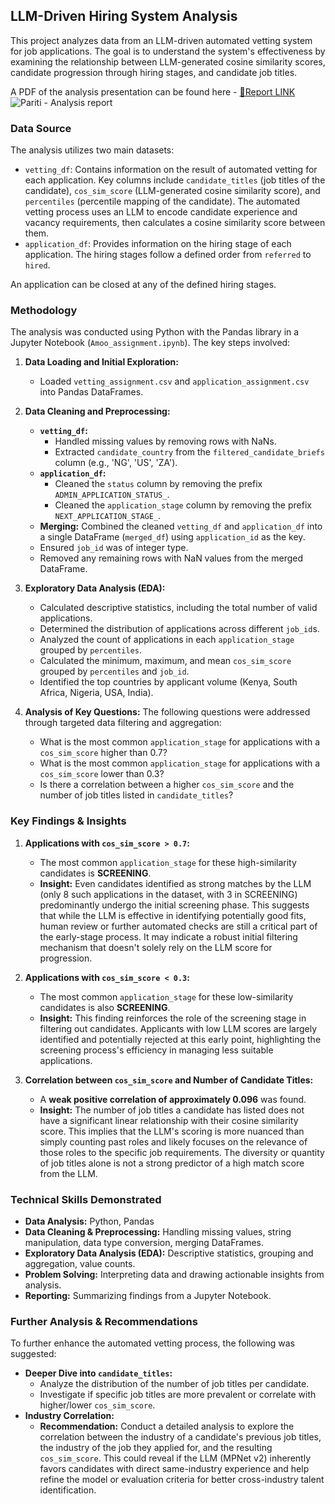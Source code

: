 ## LLM-Driven Hiring System Analysis

This project analyzes data from an LLM-driven automated vetting system for job applications. The goal is to understand the system's effectiveness by examining the relationship between LLM-generated cosine similarity scores, candidate progression through hiring stages, and candidate job titles.

A PDF of the analysis presentation can be found here - <a href="https://bit.ly/Amoo-pariti">🔗Report LINK</a>
![Pariti - Analysis report](https://github.com/user-attachments/assets/f6a1889c-bdcd-47f8-9b93-01accd9a0e11)

### Data Source

The analysis utilizes two main datasets:

*   `vetting_df`: Contains information on the result of automated vetting for each application. Key columns include `candidate_titles` (job titles of the candidate), `cos_sim_score` (LLM-generated cosine similarity score), and `percentiles` (percentile mapping of the candidate). The automated vetting process uses an LLM to encode candidate experience and vacancy requirements, then calculates a cosine similarity score between them.
*   `application_df`: Provides information on the hiring stage of each application. The hiring stages follow a defined order from `referred` to `hired`.

An application can be closed at any of the defined hiring stages.

### Methodology

The analysis was conducted using Python with the Pandas library in a Jupyter Notebook (`Amoo_assignment.ipynb`). The key steps involved:

1.  **Data Loading and Initial Exploration:**
    *   Loaded `vetting_assignment.csv` and `application_assignment.csv` into Pandas DataFrames.

2.  **Data Cleaning and Preprocessing:**
    *   **`vetting_df`:**
        *   Handled missing values by removing rows with NaNs.
        *   Extracted `candidate_country` from the `filtered_candidate_briefs` column (e.g., 'NG', 'US', 'ZA').
    *   **`application_df`:**
        *   Cleaned the `status` column by removing the prefix `ADMIN_APPLICATION_STATUS_`.
        *   Cleaned the `application_stage` column by removing the prefix `NEXT_APPLICATION_STAGE_`.
    *   **Merging:** Combined the cleaned `vetting_df` and `application_df` into a single DataFrame (`merged_df`) using `application_id` as the key.
    *   Ensured `job_id` was of integer type.
    *   Removed any remaining rows with NaN values from the merged DataFrame.

3.  **Exploratory Data Analysis (EDA):**
    *   Calculated descriptive statistics, including the total number of valid applications.
    *   Determined the distribution of applications across different `job_id`s.
    *   Analyzed the count of applications in each `application_stage` grouped by `percentiles`.
    *   Calculated the minimum, maximum, and mean `cos_sim_score` grouped by `percentiles` and `job_id`.
    *   Identified the top countries by applicant volume (Kenya, South Africa, Nigeria, USA, India).

4.  **Analysis of Key Questions:**
    The following questions were addressed through targeted data filtering and aggregation:

    *   What is the most common `application_stage` for applications with a `cos_sim_score` higher than 0.7?
    *   What is the most common `application_stage` for applications with a `cos_sim_score` lower than 0.3?
    *   Is there a correlation between a higher `cos_sim_score` and the number of job titles listed in `candidate_titles`?

### Key Findings & Insights

1.  **Applications with `cos_sim_score > 0.7`:**
    *   The most common `application_stage` for these high-similarity candidates is **SCREENING**.
    *   **Insight:** Even candidates identified as strong matches by the LLM (only 8 such applications in the dataset, with 3 in SCREENING) predominantly undergo the initial screening phase. This suggests that while the LLM is effective in identifying potentially good fits, human review or further automated checks are still a critical part of the early-stage process. It may indicate a robust initial filtering mechanism that doesn't solely rely on the LLM score for progression.

2.  **Applications with `cos_sim_score < 0.3`:**
    *   The most common `application_stage` for these low-similarity candidates is also **SCREENING**.
    *   **Insight:** This finding reinforces the role of the screening stage in filtering out candidates. Applicants with low LLM scores are largely identified and potentially rejected at this early point, highlighting the screening process's efficiency in managing less suitable applications.

3.  **Correlation between `cos_sim_score` and Number of Candidate Titles:**
    *   A **weak positive correlation of approximately 0.096** was found.
    *   **Insight:** The number of job titles a candidate has listed does not have a significant linear relationship with their cosine similarity score. This implies that the LLM's scoring is more nuanced than simply counting past roles and likely focuses on the relevance of those roles to the specific job requirements. The diversity or quantity of job titles alone is not a strong predictor of a high match score from the LLM.

### Technical Skills Demonstrated

*   **Data Analysis:** Python, Pandas
*   **Data Cleaning & Preprocessing:** Handling missing values, string manipulation, data type conversion, merging DataFrames.
*   **Exploratory Data Analysis (EDA):** Descriptive statistics, grouping and aggregation, value counts.
*   **Problem Solving:** Interpreting data and drawing actionable insights from analysis.
*   **Reporting:** Summarizing findings from a Jupyter Notebook.

### Further Analysis & Recommendations

To further enhance the automated vetting process, the following was suggested:

*   **Deeper Dive into `candidate_titles`:**
    *   Analyze the distribution of the number of job titles per candidate.
    *   Investigate if specific job titles are more prevalent or correlate with higher/lower `cos_sim_score`.
*   **Industry Correlation:**
    *   **Recommendation:** Conduct a detailed analysis to explore the correlation between the industry of a candidate's previous job titles, the industry of the job they applied for, and the resulting `cos_sim_score`. This could reveal if the LLM (MPNet v2) inherently favors candidates with direct same-industry experience and help refine the model or evaluation criteria for better cross-industry talent identification.
